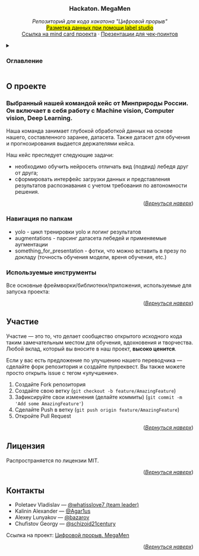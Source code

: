 <a name="readme-top"></a>

<!-- PROJECT LOGO -->
<br />
<div align="center">

  <h3 align="center">Hackaton. MegaMen</h3>

  <p align="center">
    <i>Репозиторий для кода хакатона "Цифровой прорыв"</i>
    <br />
    <!--добавить метки нужным полям-->
    <a href="https://habr.com/ru/articles/659791/"><mark>Разметка данных при помощи label studio</mark></a> 
    <br />
    <a href="https://miro.com/app/board/uXjVMIRNfJU=/">Ссылка на mind card проекта</a>
    ·
    <a href="https://github.com/mireaMegaman/hackaton/tree/presentation/files_for_presentation">Презентации для чек-поинтов</a>
  </p>
</div>

<!-- TABLE OF CONTENTS -->
<details>
  <summary><h3><b>Оглавление</b></h3></summary>
  <ol>
    <li>
      <a href="#о-проекте">О проекте</a>
      <ul>
        <li><a href="#используемые-инструменты">Используемые инструменты</a></li>
      </ul>
    </li>
    <li><a href="#применение">Применение</a></li>
    <li><a href="#дорожная-карта">Дорожная карта</a></li>
    <li><a href="#участие">Участие</a></li>
    <li><a href="#лицензия">Лицензия</a></li>
    <li><a href="#контакты">Контакты</a></li>
  </ol>
</details>

<!-- О ПРОЕКТЕ -->
## О проекте

<h3>Выбранный нашей командой кейс от Минприроды России. Он включает в себя работу с Machine vision, Computer vision, Deep Learning. </h3>

Наша команда занимает глубокой обработкой данных на основе нашего, составленного заранее, датасета. Также датасет для обучения и прогнозирования выдается держателями кейса.

Наш кейс преследует следующие задачи: 
- необходимо обучить нейросеть отличать вид (подвид) лебедя друг от друга;
- сформировать интерфейс загрузки данных и представления результатов распознавания с учетом требования по автономности решения.

<p align="right">(<a href="#readme-top"><i>Вернуться наверх</i></a>)</p>

### Навигация по папкам
- yolo - цикл тренировки yolo и логинг результатов
- augmentations - парсинг датасета лебедей и применяемые аугментации
- something_for_presentation - фотки, что можно вставить в презу по докладу (точность обучения модели, вреня обучения, etc.)


### Используемые инструменты

Все основные фреймворки/библиотеки/приложения, используемые для запуска проекта:

<p align="right">(<a href="#readme-top"><i>Вернуться наверх</i></a>)</p>


<!-- Участие в проекте -->
## Участие

Участие — это то, что делает сообщество открытого исходного кода таким замечательным местом для обучения, вдохновения и творчества. Любой вклад, который вы вносите в наш проект, **высоко ценится**.

Если у вас есть предложение по улучшению нашего переводчика — сделайте форк репозитория и создайте пулреквест. Вы также можете просто открыть issue с тегом «улучшение».

1. Создайте Fork репозитория
2. Создайте свою ветку (`git checkout -b feature/AmazingFeature`)
3. Зафиксируйте свои изменения (делайте коммиты) (`git commit -m 'Add some AmazingFeature'`)
4. Сделайте Push в ветку (`git push origin feature/AmazingFeature`)
5. Откройте Pull Request

<p align="right">(<a href="#readme-top"><i>Вернуться наверх</i></a>)</p>

<!-- ЛИЦЕНЗИЯ -->
## Лицензия

Распространяется по лицензии MIT.

<p align="right">(<a href="#readme-top"><i>Вернуться наверх</i></a>)</p>



<!-- КОНТАКТЫ -->
## Контакты


- Poletaev Vladislav — [@whatisslove7 (team leader)](https://t.me/whatisslove7)
- Kalinin Alexander — [@Agar1us](https://t.me/Agar1us)
- Alexey Lunyakov — [@bazarov](https://t.me/al_goodini)
- Chufistov Georgy — [@schizoid21century](https://t.me/schizoid21century)

Ссылка на проект: [Цифровой прорыв. MegaMen](https://github.com/mireaMegaman/hackaton)

<p align="right">(<a href="#readme-top"><i>Вернуться наверх</i></a>)</p>


<!-- ПОЛЕЗНЫЕ ССЫЛКИ 
[Example-url]: ваша ссылка
-->



